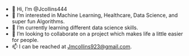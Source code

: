 - 👋 Hi, I’m @Jcollins444
- 👀 I’m interested in Machine Learning, Healthcare, Data Science, and super fun Algorithms.
- 🌱 I’m currently learning different data science skills.
- 💞️ I’m looking to collaborate on a project which makes life a little easier for people.
- 📫 I can be reached at Jmcollins923@gmail.com.

<!---
Jcollins444/Jcollins444 is a ✨ special ✨ repository because its `README.md` (this file) appears on your GitHub profile.
You can click the Preview link to take a look at your changes.
--->
